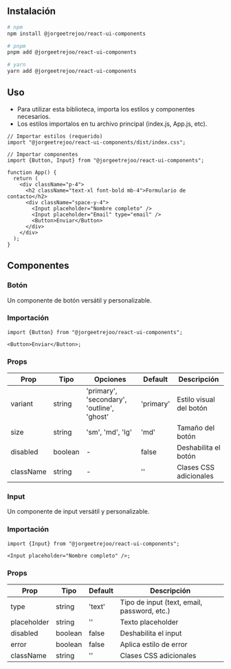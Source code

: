 ## Instalación

```bash
# npm
npm install @jorgeetrejoo/react-ui-components

# pnpm
pnpm add @jorgeetrejoo/react-ui-components

# yarn
yarn add @jorgeetrejoo/react-ui-components
```

## Uso

- Para utilizar esta biblioteca, importa los estilos y componentes necesarios.
- Los estilos importalos en tu archivo principal (index.js, App.js, etc).

```tsx
// Importar estilos (requerido)
import "@jorgeetrejoo/react-ui-components/dist/index.css";

// Importar componentes
import {Button, Input} from "@jorgeetrejoo/react-ui-components";

function App() {
  return (
    <div className="p-4">
      <h2 className="text-xl font-bold mb-4">Formulario de contacto</h2>
      <div className="space-y-4">
        <Input placeholder="Nombre completo" />
        <Input placeholder="Email" type="email" />
        <Button>Enviar</Button>
      </div>
    </div>
  );
}
```

## Componentes

### Botón

Un componente de botón versátil y personalizable.

### Importación

```tsx
import {Button} from "@jorgeetrejoo/react-ui-components";

<Button>Enviar</Button>;
```

### Props

| Prop      | Tipo    | Opciones                                   | Default   | Descripción             |
| --------- | ------- | ------------------------------------------ | --------- | ----------------------- |
| variant   | string  | 'primary', 'secondary', 'outline', 'ghost' | 'primary' | Estilo visual del botón |
| size      | string  | 'sm', 'md', 'lg'                           | 'md'      | Tamaño del botón        |
| disabled  | boolean | -                                          | false     | Deshabilita el botón    |
| className | string  | -                                          | ''        | Clases CSS adicionales  |

### Input

Un componente de input versátil y personalizable.

### Importación

```tsx
import {Input} from "@jorgeetrejoo/react-ui-components";

<Input placeholder="Nombre completo" />;
```

### Props

| Prop        | Tipo    | Default | Descripción                                 |
| ----------- | ------- | ------- | ------------------------------------------- |
| type        | string  | 'text'  | Tipo de input (text, email, password, etc.) |
| placeholder | string  | ''      | Texto placeholder                           |
| disabled    | boolean | false   | Deshabilita el input                        |
| error       | boolean | false   | Aplica estilo de error                      |
| className   | string  | ''      | Clases CSS adicionales                      |
